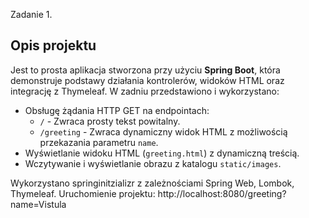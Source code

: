 Zadanie 1.

## Opis projektu
Jest to prosta aplikacja stworzona przy użyciu **Spring Boot**, która demonstruje podstawy działania kontrolerów, 
widoków HTML oraz integrację z Thymeleaf.
W zadniu przedstawiono i wykorzystano:
- Obsługę żądania HTTP GET na endpointach:
    - `/` - Zwraca prosty tekst powitalny.
    - `/greeting` - Zwraca dynamiczny widok HTML z możliwością przekazania parametru `name`.
- Wyświetlanie widoku HTML (`greeting.html`) z dynamiczną treścią.
- Wczytywanie i wyświetlanie obrazu z katalogu `static/images`.

Wykorzystano springinitzializr z zależnościami Spring Web, Lombok, Thymeleaf.
Uruchomienie projektu:
http://localhost:8080/greeting?name=Vistula 